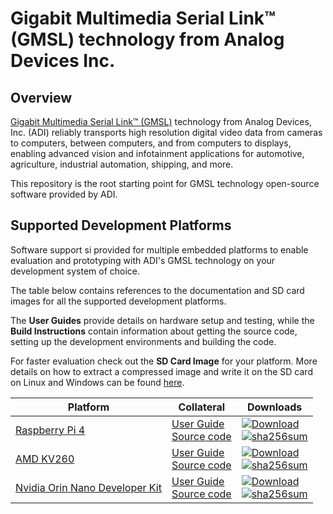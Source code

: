 # Gigabit Multimedia Serial Link™ (GMSL) technology from Analog Devices Inc.

## Overview
[Gigabit Multimedia Serial Link™ (GMSL)][ref-0] technology from Analog Devices, Inc. (ADI) reliably transports high resolution digital video data 
from cameras to computers, between computers, and from computers to displays, enabling advanced vision and infotainment applications for automotive, 
agriculture, industrial automation, shipping, and more.

This repository is the root starting point for GMSL technology open-source software provided by ADI.

[ref-0]: https://www.analog.com/en/product-category/gigabit-multimedia-serial-link.html

## Supported Development Platforms

Software support si provided for multiple embedded platforms to enable evaluation and prototyping with ADI's GMSL technology on your
development system of choice.

The table below contains references to the documentation and SD card images for all the supported development platforms. 

The **User Guides** provide details on hardware setup and testing, while the **Build Instructions** contain information about 
getting the source code, setting up the development environments and building the code.

For faster evaluation check out the **SD Card Image** for your platform.
More details on how to extract a compressed image and write it on the SD card on Linux and Windows can be found [here][sdcard-burn].

| Platform                               | Collateral                                      | Downloads                   |
| -------------------------------------- | ---------------------------------------------------| --------------------------- |
| [Raspberry Pi 4][pl-0]                 | [User Guide][ug-0] <br> [Source code][bi-0] | [![Download][dlsh-0]][dl-0] <br> [![sha256sum][shash-0]][sha-0] |
| [AMD KV260][pl-1]                      | [User Guide][ug-1] <br> [Source code][bi-1] | [![Download][dlsh-1]][dl-1] <br> [![sha256sum][shash-0]][sha-1] |
| [Nvidia Orin Nano Developer Kit][pl-2] | [User Guide][ug-2] <br> [Source code][bi-2] | [![Download][dlsh-2]][dl-2] <br> [![sha256sum][shash-0]][sha-2] |

[sdcard-burn]: http://github.com/analogdevicesinc/aditof_sdk/blob/master/doc/sdcard_burn.md

[pl-0]: https://www.raspberrypi.com/products/raspberry-pi-4-model-b/
[pl-1]: https://www.xilinx.com/products/som/kria/kv260-vision-starter-kit.html
[pl-2]: https://www.nvidia.com/en-us/autonomous-machines/embedded-systems/jetson-orin/

[ug-0]: https://wiki.analog.com/resources/eval/user-guides/ad-gmslcamrpi-adp/ug_rpi
[ug-1]: https://wiki.analog.com/resources/eval/user-guides/ad-gmslcamrpi-adp/ug_amd_kria
[ug-2]: https://wiki.analog.com/resources/eval/user-guides/ad-gmslcamrpi-adp/ug_nvidia_jetson_orin_nano

[bi-0]: https://github.com/analogdevicesinc/linux/blob/gmsl/rpi-6.1.y/README-GMSL.md
[bi-1]: https://github.com/analogdevicesinc/linux/blob/gmsl/xilinx_v6.1_LTS/README-GMSL.md
[bi-2]: https://github.com/analogdevicesinc/nvidia/tree/gmsl/main/README.md

[dlsh-0]: https://img.shields.io/badge/release-RPI_SD_Card_Image-blue.svg
[dlsh-1]: https://img.shields.io/badge/release-KV260_SD_Card_Image-blue.svg
[dlsh-2]: https://img.shields.io/badge/release-Nvidia_Orin_Nano_SD_Card_Image-blue.svg

[dl-0]: https://swdownloads.analog.com/cse/gmsl/gmsl-kuiper-rpi-gdf25c15ded99.tar.xz
[dl-1]: https://swdownloads.analog.com/cse/gmsl/gmsl-kria-2eb64424cc31.tar.xz
[dl-2]: https://swdownloads.analog.com/cse/aditof/gmsl-nvidia-orin-nano.img.tar.xz

[shash-0]: https://img.shields.io/badge/sha256sum-yellow.svg

[sha-0]: https://swdownloads.analog.com/cse/gmsl/gmsl-kuiper-rpi-gdf25c15ded99-sha256sum.txt
[sha-1]: https://swdownloads.analog.com/cse/gmsl/gmsl-kria-2eb64424cc31-sha256sum.txt
[sha-2]: https://swdownloads.analog.com/cse/aditof/gmsl-nvidia-orin-nano-sha256sum.txt
